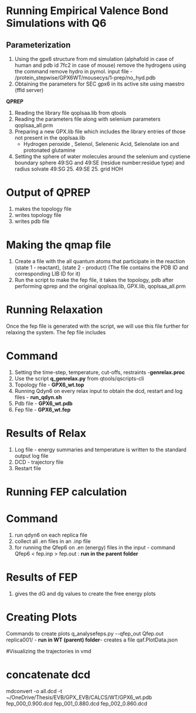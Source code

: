 # Running Empirical Valence Bond Simulations with Q6


## Parameterization

1. Using the gpx6 structure from md simulation (alphafold in case of human and pdb id 7fc2 in case of mouse) remove the hydrogens using the command remove hydro in pymol. input file - /protein_stepwise/GPX6WT/mousecys/1-prep/no_hyd.pdb
2. Obtaining the parameters for SEC gpx6 in its active site using maestro (ffld server)
   
**QPREP**

1. Reading the library file qoplsaa.lib from qtools
2. Reading the parameters file along with selenium parameters qoplsaa_all.prm
3. Preparing a new GPX.lib file which includes the library entries of those not present in the qoplsaa.lib
   - Hydrogen peroxide , Selenol, Selenenic Acid, Selenolate ion and protonated glutamine
4. Setting the sphere of water molecules around the selenium and cystiene 
boundary sphere 49:SG and 49:SE (residue number:residue type) and radius solvate 49:SG 25. 49:SE 25. grid HOH

# Output of QPREP

1. makes the topology file 
2. writes topology file 
3. writes pdb file 

# Making the qmap file

1. Create a file with the all quantum atoms that participate in the reaction (state 1 - reactant), (state 2 - product) (The file contains the PDB ID and corresponding LIB ID for it) 
2. Run the script to make the fep file, it takes the topology, pdb after performing qprep and the original qoplsaa.lib, GPX.lib, qoplsaa_all.prm

# Running Relaxation

Once the fep file is generated with the script, we will use this file further for relaxing the system. The fep file includes 

# Command
1. Setting the time-step, temperature, cut-offs, restraints -**genrelax.proc**
2. Use the script **q_genrelax.py** from qtools/qscripts-cli
3. Topology file - **GPX6_wt.top**
4. Running Qdyn6 on every relax input to obtain the dcd, restart and log files - **run_qdyn.sh**
5. Pdb file - **GPX6_wt.pdb**
6. Fep file - **GPX6_wt.fep**

# Results of Relax

1. Log file - energy summaries and temperature is written to the standard output log file
2. DCD - trajectory file
3. Restart file

# Running FEP calculation

# Command
1. run qdyn6 on each replica file
2. collect all .en files in an .inp file
3. for running the Qfep6 on .en (energy) files in the input - command Qfep6 < fep.inp > fep.out : **run in the parent folder**

# Results of FEP
1. gives the dG and dg values to create the free energy plots

# Creating Plots

Commands to create plots
q_analysefeps.py --qfep_out Qfep.out replica001/ - **run in WT (parent) folder**-  creates a file qaf.PlotData.json

#Visualizing the trajectories in vmd

# concatenate dcd
mdconvert -o all.dcd -t ~/OneDrive/Thesis/EVB/GPX_EVB/CALCS/WT/GPX6_wt.pdb fep_000_0.900.dcd fep_001_0.880.dcd fep_002_0.860.dcd
